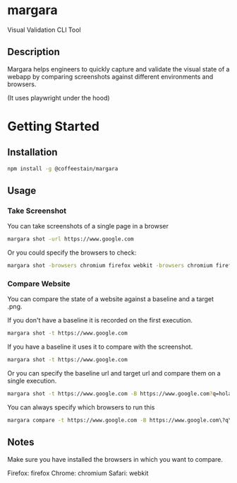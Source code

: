 # margara
Visual Validation CLI Tool

## Description
Margara helps engineers to quickly capture and validate the visual state of a webapp by comparing screenshots against different environments and browsers.

(It uses playwright under the hood)

# Getting Started

## Installation

```bash
npm install -g @coffeestain/margara
```

## Usage

### Take Screenshot

You can take screenshots of a single page in a browser

```bash
margara shot -url https://www.google.com
```

Or you could specify the browsers to check:

```bash
margara shot -browsers chromium firefox webkit -browsers chromium firefox webkit
```

### Compare Website

You can compare the state of a website against a baseline and a target .png.

If you don't have a baseline it is recorded on the first execution.

```bash
margara shot -t https://www.google.com
```

If you have a baseline it uses it to compare with the screenshot.

```bash
margara shot -t https://www.google.com
```

Or you can specify the baseline url and target url and compare them on a single execution.

```bash
margara shot -t https://www.google.com -B https://www.google.com?q=hola
```

You can always specify which browsers to run this

```bash
margara compare -t https://www.google.com -B https://www.google.com\?q\=hola -b firefox
```

## Notes

Make sure you have installed the browsers in which you want to compare.

Firefox: firefox
Chrome: chromium
Safari: webkit
